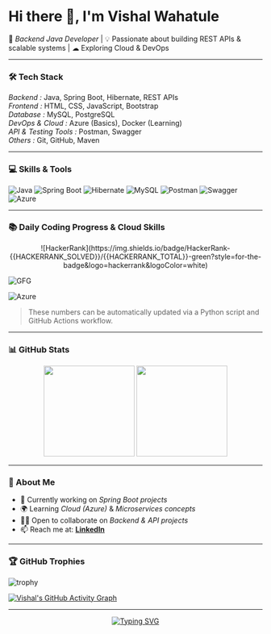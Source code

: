 # Hi there 👋, I'm Vishal Wahatule  

🚀 *Backend Java Developer* | 💡 Passionate about building REST APIs & scalable systems | ☁ Exploring Cloud & DevOps  

---

### 🛠 Tech Stack  

*Backend :* Java, Spring Boot, Hibernate, REST APIs  
*Frontend :* HTML, CSS, JavaScript, Bootstrap  
*Database :* MySQL, PostgreSQL  
*DevOps & Cloud :* Azure (Basics), Docker (Learning)  
*API & Testing Tools :* Postman, Swagger  
*Others :* Git, GitHub, Maven  

---

### 💻 Skills & Tools
![Java](https://img.shields.io/badge/Java-ED8B00?style=for-the-badge&logo=openjdk&logoColor=white)
![Spring Boot](https://img.shields.io/badge/SpringBoot-6DB33F?style=for-the-badge&logo=springboot&logoColor=white)
![Hibernate](https://img.shields.io/badge/Hibernate-59666C?style=for-the-badge&logo=hibernate&logoColor=white)
![MySQL](https://img.shields.io/badge/MySQL-005C84?style=for-the-badge&logo=mysql&logoColor=white)
![Postman](https://img.shields.io/badge/Postman-FF6C37?style=for-the-badge&logo=postman&logoColor=white)
![Swagger](https://img.shields.io/badge/Swagger-85EA2D?style=for-the-badge&logo=swagger&logoColor=black)
![Azure](https://img.shields.io/badge/Microsoft_Azure-0089D6?style=for-the-badge&logo=microsoft-azure&logoColor=white)

---

### 📚 Daily Coding Progress & Cloud Skills  

<p align="center">
  <!-- HackerRank Badge -->
  ![HackerRank](https://img.shields.io/badge/HackerRank-{{HACKERRANK_SOLVED}}/{{HACKERRANK_TOTAL}}-green?style=for-the-badge&logo=hackerrank&logoColor=white)
  
  <!-- GeeksforGeeks Badge -->
  ![GFG](https://img.shields.io/badge/GFG-{{GFG_SOLVED}}/{{GFG_TOTAL}}-orange?style=for-the-badge&logo=geeksforgeeks&logoColor=white)
  
  <!-- Azure Badge -->
  ![Azure](https://img.shields.io/badge/Azure-Basics-0089D6?style=for-the-badge&logo=microsoft-azure&logoColor=white)
</p>

> These numbers can be automatically updated via a Python script and GitHub Actions workflow.

---

### 📊 GitHub Stats  
<p align="center">
  <img src="https://github-readme-stats.vercel.app/api?username=vishal-wahatule-git&show_icons=true&theme=tokyonight" height="180px"/>
  <img src="https://github-readme-streak-stats.herokuapp.com/?user=vishal-wahatule-git&theme=tokyonight" height="180px"/>
</p>  

---

### 🌱 About Me  
- 🔭 Currently working on *Spring Boot projects*  
- 🌍 Learning *Cloud (Azure)* & *Microservices concepts*  
- 🧑‍💻 Open to collaborate on *Backend & API projects*  
- 📫 Reach me at: **[LinkedIn](https://www.linkedin.com/)**  

---

### 🏆 GitHub Trophies
![trophy](https://github-profile-trophy.vercel.app/?username=vishal-wahatule-git&theme=algolia&margin-w=10&margin-h=10&no-frame=true&column=6)

[![Vishal's GitHub Activity Graph](https://github-readme-activity-graph.vercel.app/graph?username=vishal-wahatule-git&theme=tokyo-night&hide_border=true&area=true&height=250)](https://github.com/ashutosh00710/github-readme-activity-graph)

---

<p align="center">
  <a href="https://git.io/typing-svg">
    <img src="https://readme-typing-svg.demolab.com?font=Fira+Code&pause=1000&color=F75C7E&center=true&width=500&lines=Backend+Java+Developer;Spring+Boot+%7C+Hibernate+%7C+MySQL;API+Development+%26+Documentation;Always+Learning+New+Things!" alt="Typing SVG" />
  </a>
</p>  
